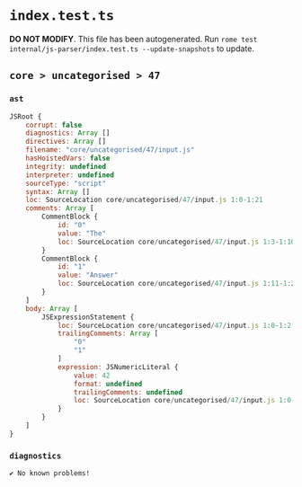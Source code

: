 # `index.test.ts`

**DO NOT MODIFY**. This file has been autogenerated. Run `rome test internal/js-parser/index.test.ts --update-snapshots` to update.

## `core > uncategorised > 47`

### `ast`

```javascript
JSRoot {
	corrupt: false
	diagnostics: Array []
	directives: Array []
	filename: "core/uncategorised/47/input.js"
	hasHoistedVars: false
	integrity: undefined
	interpreter: undefined
	sourceType: "script"
	syntax: Array []
	loc: SourceLocation core/uncategorised/47/input.js 1:0-1:21
	comments: Array [
		CommentBlock {
			id: "0"
			value: "The"
			loc: SourceLocation core/uncategorised/47/input.js 1:3-1:10
		}
		CommentBlock {
			id: "1"
			value: "Answer"
			loc: SourceLocation core/uncategorised/47/input.js 1:11-1:21
		}
	]
	body: Array [
		JSExpressionStatement {
			loc: SourceLocation core/uncategorised/47/input.js 1:0-1:2
			trailingComments: Array [
				"0"
				"1"
			]
			expression: JSNumericLiteral {
				value: 42
				format: undefined
				trailingComments: undefined
				loc: SourceLocation core/uncategorised/47/input.js 1:0-1:2
			}
		}
	]
}
```

### `diagnostics`

```
✔ No known problems!

```

